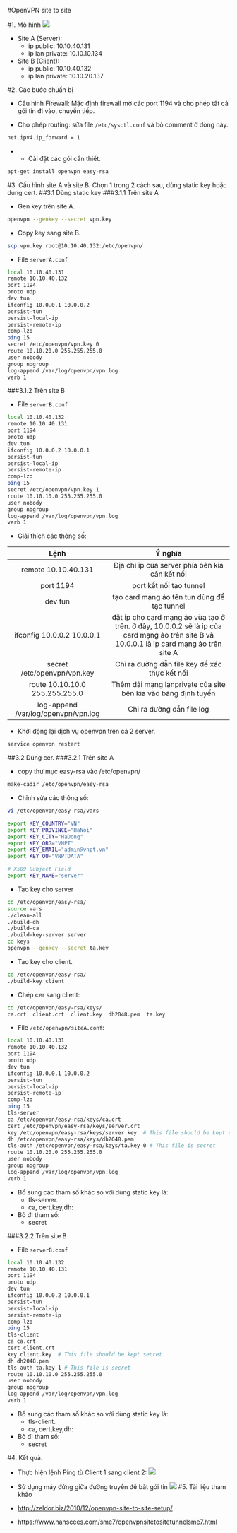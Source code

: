 #OpenVPN site to site

#1. Mô hình
![](http://i.imgur.com/szVrl53.jpg)

- Site A (Server):
	- ip public: 10.10.40.131
	- ip lan private: 10.10.10.134
- Site B (Client):
	- ip public: 10.10.40.132
	- ip lan private: 10.10.20.137

#2. Các bước chuẩn bị
- Cấu hình Firewall: Mặc định firewall mở các port 1194 và cho phép tất cả gói tin đi vào, chuyển tiếp.

- Cho phép routing: sửa file `/etc/sysctl.conf` và bỏ comment ở dòng này.
```sh
net.ipv4.ip_forward = 1
```
- - Cài đặt các gói cần thiết.
```sh
apt-get install openvpn easy-rsa
```
#3. Cấu hình site A và site B.
Chọn 1 trong 2 cách sau, dùng static key hoặc dung cert.
##3.1 Dùng static key
###3.1.1 Trên site A
- Gen key trên site A.
```sh
openvpn --genkey --secret vpn.key
```

- Copy key sang site B.
```sh
scp vpn.key root@10.10.40.132:/etc/openvpn/
```

- File `serverA.conf`
```sh
local 10.10.40.131
remote 10.10.40.132
port 1194
proto udp
dev tun
ifconfig 10.0.0.1 10.0.0.2
persist-tun
persist-local-ip
persist-remote-ip
comp-lzo
ping 15
secret /etc/openvpn/vpn.key 0
route 10.10.20.0 255.255.255.0
user nobody
group nogroup
log-append /var/log/openvpn/vpn.log
verb 1
```

###3.1.2 Trên site B
- File `serverB.conf`
```sh
local 10.10.40.132
remote 10.10.40.131
port 1194
proto udp
dev tun
ifconfig 10.0.0.2 10.0.0.1
persist-tun
persist-local-ip
persist-remote-ip
comp-lzo
ping 15
secret /etc/openvpn/vpn.key 1
route 10.10.10.0 255.255.255.0
user nobody
group nogroup
log-append /var/log/openvpn/vpn.log
verb 1
```

- Giải thích các thông số:

|Lệnh|Ý nghĩa|
|:---:|:---:|
|remote 10.10.40.131| Địa chỉ ip của server phía bên kia cần kết nối|
|port 1194|port kết nối tạo tunnel|
|dev tun|tạo card mạng ảo tên tun dùng để tạo tunnel|
|ifconfig 10.0.0.2 10.0.0.1| đặt ip cho card mạng ảo vừa tạo ở trên. ở đây, 10.0.0.2 sẽ là ip của card mạng ảo trên site B và 10.0.0.1 là ip card mạng ảo trên site A|.
|secret /etc/openvpn/vpn.key| Chỉ ra đường dẫn file key để xác thực kết nối|
|route 10.10.10.0 255.255.255.0| Thêm dải mạng lanprivate của site bên kia vào bảng định tuyến|
|log-append /var/log/openvpn/vpn.log| Chỉ ra đường dẫn file log|


- Khởi động lại dịch vụ openvpn trên cả 2 server.
```sh
service openvpn restart
```

##3.2 Dùng cer.
###3.2.1 Trên site A
- copy thư mục easy-rsa vào /etc/openvpn/
```sh
make-cadir /etc/openvpn/easy-rsa
```
- Chỉnh sửa các thông số:
```sh
vi /etc/openvpn/easy-rsa/vars
```

```sh
export KEY_COUNTRY="VN"
export KEY_PROVINCE="HaNoi"
export KEY_CITY="HaDong"
export KEY_ORG="VNPT"
export KEY_EMAIL="admin@vnpt.vn"
export KEY_OU="VNPTDATA"

# X509 Subject Field
export KEY_NAME="server"
```

- Tạo key cho server
```sh
cd /etc/openvpn/easy-rsa/
source vars
./clean-all
./build-dh
./build-ca
./build-key-server server
cd keys
openvpn --genkey --secret ta.key
```

- Tạo key cho client.
```sh
cd /etc/openvpn/easy-rsa/
./build-key client
```

- Chép cer sang client:
```sh
cd /etc/openvpn/easy-rsa/keys/
ca.crt  client.crt  client.key  dh2048.pem  ta.key
```

- File `/etc/openvpn/siteA.conf`: 
```sh
local 10.10.40.131
remote 10.10.40.132
port 1194
proto udp
dev tun
ifconfig 10.0.0.1 10.0.0.2
persist-tun
persist-local-ip
persist-remote-ip
comp-lzo
ping 15
tls-server
ca /etc/openvpn/easy-rsa/keys/ca.crt
cert /etc/openvpn/easy-rsa/keys/server.crt
key /etc/openvpn/easy-rsa/keys/server.key  # This file should be kept secret
dh /etc/openvpn/easy-rsa/keys/dh2048.pem
tls-auth /etc/openvpn/easy-rsa/keys/ta.key 0 # This file is secret
route 10.10.20.0 255.255.255.0
user nobody
group nogroup
log-append /var/log/openvpn/vpn.log
verb 1
```

- Bổ sung các tham số khác so với dùng static key là: 
	- tls-server.
	- ca, cert,key,dh: 
- Bỏ đi tham số:
	- secret 

###3.2.2 Trên site B
- File `serverB.conf`
```sh
local 10.10.40.132
remote 10.10.40.131
port 1194
proto udp
dev tun
ifconfig 10.0.0.2 10.0.0.1
persist-tun
persist-local-ip
persist-remote-ip
comp-lzo
ping 15
tls-client
ca ca.crt
cert client.crt
key client.key  # This file should be kept secret
dh dh2048.pem
tls-auth ta.key 1 # This file is secret
route 10.10.10.0 255.255.255.0
user nobody
group nogroup
log-append /var/log/openvpn/vpn.log
verb 1
```
- Bổ sung các tham số khác so với dùng static key là: 
	- tls-client.
	- ca, cert,key,dh: 
- Bỏ đi tham số:
	- secret 

#4. Kết quả.
- Thực hiện lệnh Ping từ Client 1 sang client 2:
![](http://image.prntscr.com/image/39c0f7d8b2904a558d21e8b39bd12b60.png)

- Sử dụng máy đứng giữa đường truyền để bắt gói tin
![](http://image.prntscr.com/image/95ccf510ee7942a48fe22efb1936136d.png)
#5. Tài liệu tham khảo
- http://zeldor.biz/2010/12/openvpn-site-to-site-setup/
- https://www.hanscees.com/sme7/openvpnsitetositetunnelsme7.html